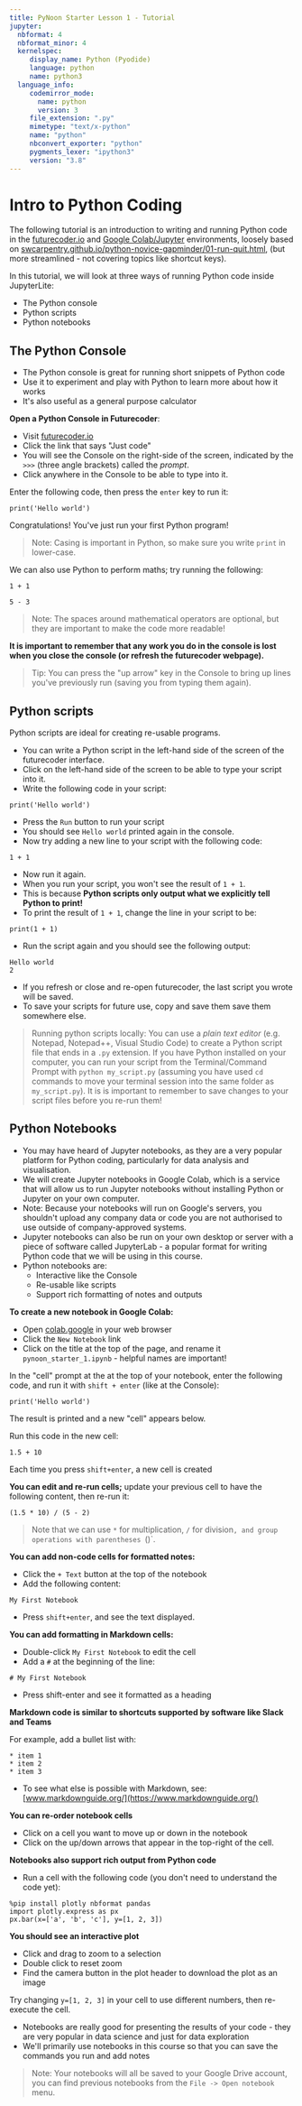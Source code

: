 ```yaml
---
title: PyNoon Starter Lesson 1 - Tutorial
jupyter:
  nbformat: 4
  nbformat_minor: 4
  kernelspec:
     display_name: Python (Pyodide)
     language: python
     name: python3
  language_info:
     codemirror_mode:
       name: python
       version: 3
     file_extension: ".py"
     mimetype: "text/x-python"
     name: "python"
     nbconvert_exporter: "python"
     pygments_lexer: "ipython3"
     version: "3.8"
---
```


# Intro to Python Coding

The following tutorial is an introduction to writing and running
Python code in the [futurecoder.io](https://futurecoder.io/) and
[Google Colab/Jupyter](https://colab.google) environments, loosely
based on
[swcarpentry.github.io/python-novice-gapminder/01-run-quit.html](https://swcarpentry.github.io/python-novice-gapminder/01-run-quit.html),
(but more streamlined - not covering topics like shortcut keys).

In this tutorial, we will look at three ways of running Python code
inside JupyterLite:

* The Python console
* Python scripts
* Python notebooks

## The Python Console

* The Python console is great for running short snippets of Python
  code
* Use it to experiment and play with Python to learn more about how it
  works
* It's also useful as a general purpose calculator

**Open a Python Console in Futurecoder**:

* Visit [futurecoder.io](https://futurecoder.io/)
* Click the link that says "Just code"
* You will see the Console on the right-side of the screen, indicated
  by the `>>>` (three angle brackets) called the *prompt*.
* Click anywhere in the Console to be able to type into it.

Enter the following code, then press the `enter` key to run it:

```code
print('Hello world')
```

Congratulations! You've just run your first Python program!

> Note: Casing is important in Python, so make sure you write `print`
> in lower-case.

We can also use Python to perform maths; try running the following:

```code
1 + 1
```

```code
5 - 3
```

> Note: The spaces around mathematical operators are optional, but
> they are important to make the code more readable!

**It is important to remember that any work you do in the console is
lost when you close the console (or refresh the futurecoder
webpage).**

> Tip: You can press the "up arrow" key in the Console to bring up
> lines you've previously run (saving you from typing them again).


## Python scripts

Python scripts are ideal for creating re-usable programs.

* You can write a Python script in the left-hand side of the screen of
  the futurecoder interface.
* Click on the left-hand side of the screen to be able to type your
  script into it.
* Write the following code in your script:

```code
print('Hello world')
```

* Press the `Run` button to run your script
* You should see `Hello world` printed again in the console.
* Now try adding a new line to your script with the following code:

```code
1 + 1
```

* Now run it again.
* When you run your script, you won't see the result of `1 + 1`.
* This is because **Python scripts only output what we explicitly tell
  Python to print!**
* To print the result of `1 + 1`, change the line in your script to
  be:

```code
print(1 + 1)
```

* Run the script again and you should see the following output:

```
Hello world
2
```

* If you refresh or close and re-open futurecoder, the last script you
  wrote will be saved.
* To save your scripts for future use, copy and save them save them
  somewhere else.

> Running python scripts locally: You can use a *plain text editor*
> (e.g. Notepad, Notepad++, Visual Studio Code) to create a Python
> script file that ends in a `.py` extension. If you have Python
> installed on your computer, you can run your script from the
> Terminal/Command Prompt with `python my_script.py` (assuming you
> have used `cd` commands to move your terminal session into the same
> folder as `my_script.py`). It is is important to remember to save
> changes to your script files before you re-run them!


## Python Notebooks

* You may have heard of Jupyter notebooks, as they are a very popular
  platform for Python coding, particularly for data analysis and
  visualisation.
* We will create Jupyter notebooks in Google Colab, which is a service
  that will allow us to run Jupyter notebooks without installing
  Python or Jupyter on your own computer.
* Note: Because your notebooks will run on Google's servers, you
  shouldn't upload any company data or code you are not authorised to
  use outside of company-approved systems.
* Jupyter notebooks can also be run on your own desktop or server with
  a piece of software called JupyterLab - a popular format for writing
  Python code that we will be using in this course.
* Python notebooks are:
  * Interactive like the Console
  * Re-usable like scripts
  * Support rich formatting of notes and outputs

**To create a new notebook in Google Colab:**

* Open [colab.google](https://colab.google) in your web browser
* Click the `New Notebook` link
* Click on the title at the top of the page, and rename it
  `pynoon_starter_1.ipynb` - helpful names are important!

In the "cell" prompt at the at the top of your notebook, enter the
following code, and run it with `shift + enter` (like at the Console):

```code
print('Hello world')
```

The result is printed and a new "cell" appears below.

Run this code in the new cell:

```code
1.5 + 10
```

Each time you press `shift+enter`, a new cell is created

**You can edit and re-run cells;** update your previous cell to have
the following content, then re-run it:

```code
(1.5 * 10) / (5 - 2)
```

> Note that we can use `*` for multiplication, `/` for division`, and
> group operations with parentheses `()`.

**You can add non-code cells for formatted notes:**

* Click the `+ Text` button at the top of the notebook
* Add the following content:

```
My First Notebook
```

* Press `shift+enter`, and see the text displayed.

**You can add formatting in Markdown cells:**

* Double-click `My First Notebook` to edit the cell
* Add a `#` at the beginning of the line:

```
# My First Notebook
```

* Press shift-enter and see it formatted as a heading

**Markdown code is similar to shortcuts supported by software like
Slack and Teams**

For example, add a bullet list with:

```
* item 1
* item 2
* item 3
```

* To see what else is possible with Markdown, see:
  [www.markdownguide.org/](https://www.markdownguide.org/)

**You can re-order notebook cells**

* Click on a cell you want to move up or down in the notebook
* Click on the up/down arrows that appear in the top-right of the
  cell.

**Notebooks also support rich output from Python code**

* Run a cell with the following code (you don't need to understand the
  code yet):

```code
%pip install plotly nbformat pandas
import plotly.express as px
px.bar(x=['a', 'b', 'c'], y=[1, 2, 3])
```

**You should see an interactive plot**

* Click and drag to zoom to a selection
* Double click to reset zoom
* Find the camera button in the plot header to download the plot as an
  image

Try changing `y=[1, 2, 3]` in your cell to use different numbers, then
re-execute the cell.

* Notebooks are really good for presenting the results of your code -
  they are very popular in data science and just for data exploration
* We'll primarily use notebooks in this course so that you can save
  the commands you run and add notes

> Note: Your notebooks will all be saved to your Google Drive account,
> you can find previous notebooks from the `File -> Open notebook`
> menu.
